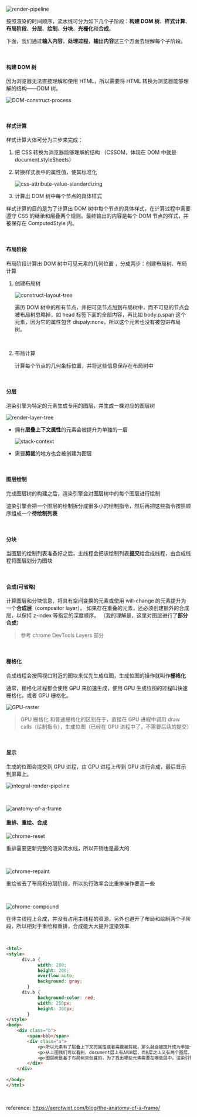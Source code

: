 ![render-pipeline](assets/render-pipeline.png)



按照渲染的时间顺序，流水线可分为如下几个子阶段：**构建 DOM 树**、**样式计算**、**布局阶段**、**分层**、**绘制**、**分块**、**光栅化**和**合成**。

下面，我们通过**输入内容**，**处理过程**，**输出内容**这三个方面去理解每个子阶段。

&emsp;

#### 构建 DOM 树

因为浏览器无法直接理解和使用 HTML，所以需要将 HTML 转换为浏览器能够理解的结构——DOM 树。 

![DOM-construct-process](assets/DOM-construct-process.png)

&emsp;

 #### 样式计算

样式计算大体可分为三步来完成：

1. 把 CSS 转换为浏览器能够理解的结构 （CSSOM，体现在 DOM 中就是 document.styleSheets）

2. 转换样式表中的属性值，使其标准化

   ![css-attribute-value-standardizing](assets/css-attribute-value-standardizing.png)

   

3. 计算出 DOM 树中每个节点的具体样式 

样式计算的目的是为了计算出 DOM 树中每个节点的具体样式，在计算过程中需要遵守 CSS 的继承和层叠两个规则。最终输出的内容是每个 DOM 节点的样式，并被保存在 ComputedStyle 内。

&emsp;

#### 布局阶段

布局阶段计算出 DOM 树中可见元素的几何位置 ，分成两步：创建布局树、布局计算

1. 创建布局树

   ![construct-layout-tree](assets/construct-layout-tree.png)

   遍历 DOM 树中的所有节点，并把可见节点加到布局树中，而不可见的节点会被布局树忽略掉，如 head 标签下面的全部内容，再比如 body.p.span 这个元素，因为它的属性包含 dispaly:none，所以这个元素也没有被包进布局树。

   &emsp; 

2. 布局计算

   计算每个节点的几何坐标位置，并将这些信息保存在布局树中

&emsp;

#### 分层

渲染引擎为特定的元素生成专用的图层，并生成一棵对应的图层树

![render-layer-tree](assets/render-layer-tree.png)

- 拥有**层叠上下文属性**的元素会被提升为单独的一层

  ![stack-context](assets/stack-context.png)

  

- 需要**剪裁**的地方也会被创建为图层

&emsp;

#### 图层绘制

完成图层树的构建之后，渲染引擎会对图层树中的每个图层进行绘制

渲染引擎会把一个图层的绘制拆分成很多小的绘制指令，然后再把这些指令按照顺序组成一个**待绘制列表**

&emsp;

#### 分块

当图层的绘制列表准备好之后，主线程会把该绘制列表**提交**给合成线程，由合成线程将图层划分为图块

&emsp;

#### 合成(可省略)

计算图层和分块信息，将具有空间变换的元素或使用 will-change 的元素提升为一个**合成层**（compositor layer）。 如果存在重叠的元素，还必须创建额外的合成层，以保持 z-index 等指定的深度顺序。 （我的理解是，这里对图层进行了**部分合成**）

> 参考 chrome DevTools Layers 部分

&emsp;

#### 栅格化

合成线程会按照视口附近的图块来优先生成位图，生成位图的操作就叫作**栅格化**

通常，栅格化过程都会使用 GPU 来加速生成，使用 GPU 生成位图的过程叫快速栅格化，或者 GPU 栅格化。

![GPU-raster](assets/GPU-raster.png)

> GPU 栅格化 和普通栅格化的区别在于，直接在 GPU 进程中调用 draw calls（绘制指令），生成位图（已经在 GPU 进程中了，不需要后续的提交）

&emsp;

#### 显示

生成的位图会提交到 GPU 进程，由 GPU 进程上传到 GPU 进行合成，最后显示到屏幕上。

![integral-render-pipeline](assets/integral-render-pipeline.png)

&emsp;

![anatomy-of-a-frame](assets/anatomy-of-a-frame.jpg)

#### 重排、重绘、合成

![chrome-reset](../assets/chrome-reset.png)

重排需要更新完整的渲染流水线，所以开销也是最大的

&emsp;

![chrome-repaint](../assets/chrome-repaint.png)

重绘省去了布局和分层阶段，所以执行效率会比重排操作要高一些

&emsp;

![chrome-compound](../assets/chrome-compound.png)

在非主线程上合成，并没有占用主线程的资源，另外也避开了布局和绘制两个子阶段，所以相对于重绘和重排，合成能大大提升渲染效率

&emsp;

~~~ html
<html>
<style>
      div.a {
            width: 200;
            height: 200;
            overflow:auto;
            background: gray;
        }
	  div.b {
			background-color: red;
			width: 250px;
			height: 300px;
		}
</style>
<body>
	<div class="b">
		<span>bbb</span>
		<div class="a">
			<p>所以元素有了层叠上下文的属性或者需要被剪裁，那么就会被提升成为单独一层，你可以参看下图：</p>
			<p>从上图我们可以看到，document层上有A和B层，而B层之上又有两个图层。这些图层组织在一起也是一颗树状结构。</p>
			<p>图层树是基于布局树来创建的，为了找出哪些元素需要在哪些层中，渲染引擎会遍历布局树来创建层树（Update LayerTree）。</p> 
		</div>
	</div>
    
</body>
</html>
~~~

&emsp;

reference:  https://aerotwist.com/blog/the-anatomy-of-a-frame/ 